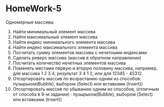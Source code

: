 # HomeWork-5 
Одномерные массивы
1.	Найти минимальный элемент массива
2.	Найти максимальный элемент массива
3.	Найти индекс минимального элемента массива
4.	Найти индекс максимального элемента массива
5.	Посчитать сумму элементов массива с нечетными индексами
6.	Сделать реверс массива (массив в обратном направлении)
7.	Посчитать количество нечетных элементов массива
8.	Поменять местами первую и вторую половину массива, например, для массива 1 2 3 4, результат 3 4 1 2,  или для 12345 - 45312.
9.	Отсортировать массив по возрастанию одним из способов:  пузырьком(Bubble), выбором (Select) или вставками (Insert)) 
10.	Отсортировать массив по убыванию одним из способов, (отличным от способа в 9-м задании) :  пузырьком(Bubble), выбором (Select) или вставками (Insert))
